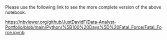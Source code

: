 Please use the following link to see the more complete version of the above notebook.

https://nbviewer.org/github/JustDavidF/Data-Analyst-Portfolio/blob/main/Python/%5B100%20Days%5D%20Fatal_Force/Fatal_Force.ipynb
